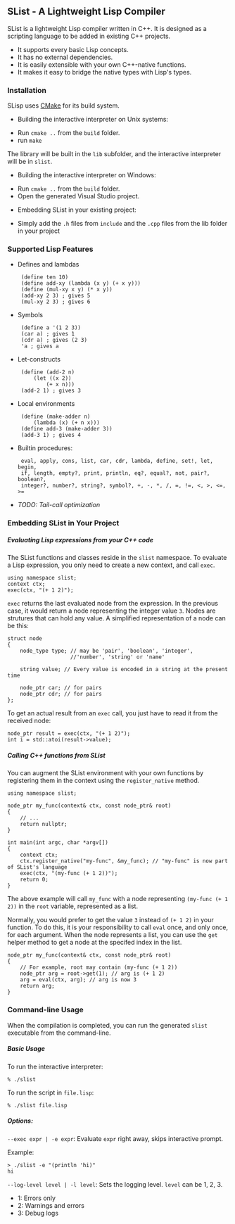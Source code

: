 SList - A Lightweight Lisp Compiler
-----------------------------------

SList is a lightweight Lisp compiler written in C++.  It is designed as a
scripting language to be added in existing C++ projects.

 * It supports every basic Lisp concepts.
 * It has no external dependencies.
 * It is easily extensible with your own C++-native functions.
 * It makes it easy to bridge the native types with Lisp's types.


### Installation

SLisp uses [CMake](https://cmake.org) for its build system.

- Building the interactive interpreter on Unix systems:

 * Run ```cmake ..``` from the ```build``` folder.
 * run ```make```

 The library will be built in the ```lib``` subfolder, and the interactive
 interpreter will be in ```slist```.

- Building the interactive interpreter on Windows:

 * Run ```cmake ..``` from the ```build``` folder.
 * Open the generated Visual Studio project.

- Embedding SList in your existing project:

 * Simply add the ```.h``` files from ```include``` and the ```.cpp``` files 
 from the lib folder in your project


### Supported Lisp Features

 * Defines and lambdas

 		(define ten 10)
 		(define add-xy (lambda (x y) (+ x y)))
 		(define (mul-xy x y) (* x y))
 		(add-xy 2 3) ; gives 5
 		(mul-xy 2 3) ; gives 6

 * Symbols

 		(define a '(1 2 3))
 		(car a) ; gives 1
 		(cdr a) ; gives (2 3)
 		'a ; gives a

 * Let-constructs

 		(define (add-2 n)
 			(let ((x 2))
 				(+ x n)))
 		(add-2 1) ; gives 3

 * Local environments

 		(define (make-adder n)
 			(lambda (x) (+ n x)))
 		(define add-3 (make-adder 3))
 		(add-3 1) ; gives 4

 * Builtin procedures:

 		eval, apply, cons, list, car, cdr, lambda, define, set!, let, begin,
 		if, length, empty?, print, println, eq?, equal?, not, pair?, boolean?, 
 		integer?, number?, string?, symbol?, +, -, *, /, =, !=, <, >, <=, >=

 * *TODO: Tail-call optimization*

### Embedding SList in Your Project

##### Evaluating Lisp expressions from your C++ code

The SList functions and classes reside in the ```slist``` namespace.  To evaluate
a Lisp expression, you only need to create a new context, and call ```exec```.

	using namespace slist;
	context ctx;
	exec(ctx, "(+ 1 2)");

```exec``` returns the last evaluated node from the expression.  In the previous case, 
it would return a node representing the integer value ```3```.  Nodes are strutures that
can hold any value.  A simplified representation of a node can be this:

	struct node
	{
		node_type type; // may be 'pair', 'boolean', 'integer', 
					    //'number', 'string' or 'name'

		string value; // Every value is encoded in a string at the present time

		node_ptr car; // for pairs
		node_ptr cdr; // for pairs
	};

To get an actual result from an ```exec``` call, you just have to read it from the received
node:

	node_ptr result = exec(ctx, "(+ 1 2)");
	int i = std::atoi(result->value);


##### Calling C++ functions from SList

You can augment the SList environment with your own functions by registering them
in the context using the ```register_native``` method.

	using namespace slist;

	node_ptr my_func(context& ctx, const node_ptr& root)
	{
		// ...
		return nullptr;
	}

	int main(int argc, char *argv[])
	{
		context ctx;
		ctx.register_native("my-func", &my_func); // "my-func" is now part of SList's language
		exec(ctx, "(my-func (+ 1 2))");
		return 0;
	}

The above example will call ```my_func``` with a node representing 
```(my-func (+ 1 2))``` in the ```root``` variable, represented as a list.  

Normally, you would prefer to get the value ```3``` instead of ```(+ 1 2)``` in your function.
To do this, it is your responsibility to call ```eval``` once, and only once, for each argument. When the node represents a list, you can use the ```get``` helper method to get a 
node at the specifed index in the list.

	node_ptr my_func(context& ctx, const node_ptr& root)
	{
		// For example, root may contain (my-func (+ 1 2))
		node_ptr arg = root->get(1); // arg is (+ 1 2)
		arg = eval(ctx, arg); // arg is now 3
		return arg;
	}


### Command-line Usage

When the compilation is completed, you can run the generated ```slist```
executable from the command-line.

##### Basic Usage

To run the interactive interpreter:

	% ./slist

To run the script in ```file.lisp```:

	% ./slist file.lisp

##### Options:

```--exec expr | -e expr```: Evaluate ```expr``` right away, skips interactive prompt. 

Example:

	> ./slist -e "(println 'hi)"
	hi

```--log-level level | -l level```: Sets the logging level. ```level``` can be 1, 2, 3.

 * 1: Errors only
 * 2: Warnings and errors
 * 3: Debug logs
